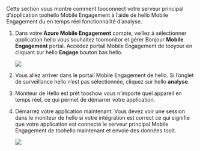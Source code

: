 Cette section vous montre comment tooconnect votre serveur principal d’application toohello Mobile Engagement à l’aide de hello Mobile Engagement du en temps réel fonctionnalité d’analyse. 

1. Dans votre **Azure Mobile Engagement** compte, veillez à sélectionner application hello vous souhaitez toomonitor et gérer Bonjour **Mobile Engagement** portal. Accédez portail Mobile Engagement de tooyour en cliquant sur hello **Engage** bouton bas hello. 
   
     ![](./media/mobile-engagement-connect-app-with-monitor/engage-button.png)
2. Vous allez arriver dans le portail Mobile Engagement de hello. Si l’onglet de surveillance hello n’est pas sélectionnée, cliquez sur hello **analyse**.
3. Moniteur de Hello est prêt tooshow vous n’importe quel appareil en temps réel, ce qui permet de démarrer votre application.
4. Démarrez votre application maintenant. Vous devez voir une session dans le moniteur de hello si votre intégration est correct ce qui signifie que votre application est connecté le serveur principal Mobile Engagement de toohello maintenant et envoie des données tooit.  
   
     ![](./media/mobile-engagement-connect-app-with-monitor/monitor.png)

